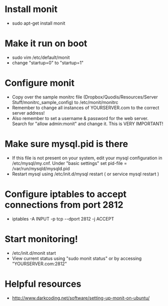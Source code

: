Install monit
=============
* sudo apt-get install monit

Make it run on boot
===================
* sudo vim /etc/default/monit
* change "startup=0" to "startup=1"

Configure monit
===============
* Copy over the sample monitrc file (Dropbox/Quodis/Resources/Server Stuff/monitrc_sample_config) to /etc/monit/monitrc
* Remember to change all instances of YOURSERVER.com to the correct server address!
* Also remember to set a username & password for the web server. Search for "allow admin:monit" and change it. This is VERY IMPORTANT!

Make sure mysql.pid is there
============================
* If this file is not present on your system, edit your mysql configuration in /etc/mysql/my.cnf. Under "basic settings" set pid-file = /var/run/mysqld/mysqld.pid
* Restart mysql using /etc/init.d/mysql restart ( or service mysql restart )

Configure iptables to accept connections from port 2812
=======================================================
* iptables -A INPUT -p tcp --dport 2812 -j ACCEPT

Start monitoring!
=================
* /etc/init.d/monit start
* View current status using "sudo monit status" or by accessing "YOURSERVER.com:2812"

Helpful resources
=================
* http://www.darkcoding.net/software/setting-up-monit-on-ubuntu/